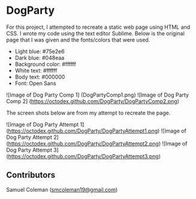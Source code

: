# DogParty

For this project, I attempted to recreate a static web page using HTML and CSS. I wrote my code using the text editor Sublime. Below is the original page that I was given and the fonts/colors that were used.

* Light blue: #75e2e6
* Dark blue: #048eaa
* Background color: #ffffff
* White text: #ffffff
* Body text: #000000
* Font: Open Sans

![Image of Dog Party Comp 1]
(DogPartyComp1.png)
![Image of Dog Party Comp 2]
(https://octodex.github.com/DogParty/DogPartyComp2.png)

The screen shots below are from my attempt to recreate the page.

![Image of Dog Party Attempt 1]
(https://octodex.github.com/DogParty/DogPartyAttempt1.png)
![Image of Dog Party Attempt 2]
(https://octodex.github.com/DogParty/DogPartyAttempt2.png)
![Image of Dog Party Attempt 3]
(https://octodex.github.com/DogParty/DogPartyAttempt3.png)

## Contributors 

Samuel Coleman (smcoleman19@gmail.com)
